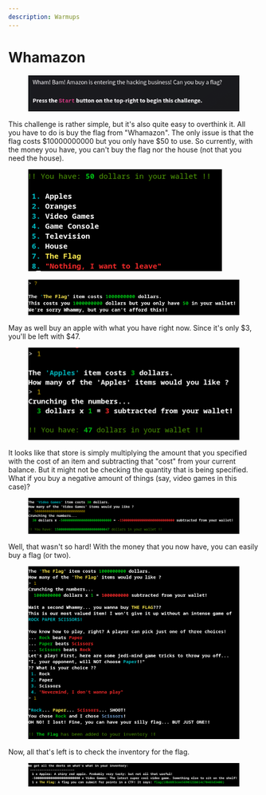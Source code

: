 ```yaml
---
description: Warmups
---
```


# Whamazon

<figure><img src="../../../.gitbook/assets/image (3) (1).png" alt=""><figcaption></figcaption></figure>

This challenge is rather simple, but it's also quite easy to overthink it. All you have to do is buy the flag from "Whamazon".  The only issue is that the flag costs $10000000000 but you only have $50 to use. So currently, with the money you have, you can't buy the flag nor the house (not that you need the house).

<figure><img src="../../../.gitbook/assets/Screenshot from 2024-10-05 21-58-57.png" alt=""><figcaption></figcaption></figure>

<figure><img src="../../../.gitbook/assets/Screenshot from 2024-10-05 21-59-21.png" alt=""><figcaption></figcaption></figure>

May as well buy an apple with what you have right now. Since it's only $3, you'll be left with $47.

<figure><img src="../../../.gitbook/assets/Screenshot from 2024-10-05 22-00-05.png" alt=""><figcaption></figcaption></figure>

It looks like that store is simply multiplying the amount that you specified with the cost of an item and subtracting that "cost" from your current balance. But it might not be checking the quantity that is being specified. What if you buy a negative amount of things (say, video games in this case)?

<figure><img src="../../../.gitbook/assets/Screenshot from 2024-10-05 22-00-55.png" alt=""><figcaption></figcaption></figure>

Well, that wasn't so hard! With the money that you now have, you can easily buy a flag (or two).

<figure><img src="../../../.gitbook/assets/Screenshot from 2024-10-05 22-01-44.png" alt=""><figcaption></figcaption></figure>

Now, all that's left is to check the inventory for the flag.

<figure><img src="../../../.gitbook/assets/Screenshot from 2024-10-05 22-02-28.png" alt=""><figcaption></figcaption></figure>
